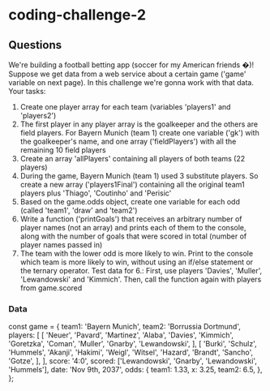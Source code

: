 # coding-challenge-2

## Questions
We're building a football betting app (soccer for my American friends �)!
Suppose we get data from a web service about a certain game ('game' variable on
next page). In this challenge we're gonna work with that data.
Your tasks:
1. Create one player array for each team (variables 'players1' and
'players2')
2. The first player in any player array is the goalkeeper and the others are field
players. For Bayern Munich (team 1) create one variable ('gk') with the
goalkeeper's name, and one array ('fieldPlayers') with all the remaining 10
field players
3. Create an array 'allPlayers' containing all players of both teams (22
players)
4. During the game, Bayern Munich (team 1) used 3 substitute players. So create a
new array ('players1Final') containing all the original team1 players plus
'Thiago', 'Coutinho' and 'Perisic'
5. Based on the game.odds object, create one variable for each odd (called
'team1', 'draw' and 'team2')
6. Write a function ('printGoals') that receives an arbitrary number of player
names (not an array) and prints each of them to the console, along with the
number of goals that were scored in total (number of player names passed in)
7. The team with the lower odd is more likely to win. Print to the console which
team is more likely to win, without using an if/else statement or the ternary
operator.
Test data for 6.: First, use players 'Davies', 'Muller', 'Lewandowski' and 'Kimmich'.
Then, call the function again with players from game.scored

### Data
const game = {
 team1: 'Bayern Munich',
 team2: 'Borrussia Dortmund',
 players: [
 [
 'Neuer',
 'Pavard',
 'Martinez',
 'Alaba',
 'Davies',
 'Kimmich',
 'Goretzka',
 'Coman',
 'Muller',
 'Gnarby',
 'Lewandowski',
 ],
 [
 'Burki',
 'Schulz',
 'Hummels',
 'Akanji',
 'Hakimi',
 'Weigl',
 'Witsel',
 'Hazard',
 'Brandt',
 'Sancho',
 'Gotze',
 ],
 ],
 score: '4:0',
 scored: ['Lewandowski', 'Gnarby', 'Lewandowski',
 'Hummels'],
 date: 'Nov 9th, 2037',
 odds: {
 team1: 1.33,
 x: 3.25,
 team2: 6.5,
 },
 };
